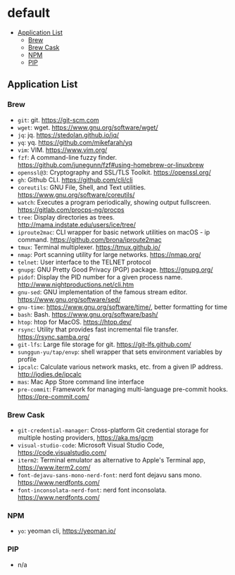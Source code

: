 # default

- [Application List](#application-list)
  - [Brew](#brew)
  - [Brew Cask](#brew-cask)
  - [NPM](#npm)
  - [PIP](#pip)

## Application List

### Brew

- `git`: git. <https://git-scm.com>
- `wget`: wget. <https://www.gnu.org/software/wget/>
- `jq`: jq. <https://stedolan.github.io/jq/>
- `yq`: yq. <https://github.com/mikefarah/yq>
- `vim`: VIM. <https://www.vim.org/>
- `fzf`: A command-line fuzzy finder. <https://github.com/junegunn/fzf#using-homebrew-or-linuxbrew>
- `openssl@3`: Cryptography and SSL/TLS Toolkit. <https://openssl.org/>
- `gh`: Github CLI. <https://github.com/cli/cli>
- `coreutils`: GNU File, Shell, and Text utilities. <https://www.gnu.org/software/coreutils/>
- `watch`: Executes a program periodically, showing output fullscreen. <https://gitlab.com/procps-ng/procps>
- `tree`: Display directories as trees. <http://mama.indstate.edu/users/ice/tree/>
- `iproute2mac`: CLI wrapper for basic network utilities on macOS - ip command. <https://github.com/brona/iproute2mac>
- `tmux`: Terminal multiplexer. <https://tmux.github.io/>
- `nmap`: Port scanning utility for large networks. <https://nmap.org/>
- `telnet`: User interface to the TELNET protocol
- `gnupg`: GNU Pretty Good Privacy (PGP) package. <https://gnupg.org/>
- `pidof`: Display the PID number for a given process name. <http://www.nightproductions.net/cli.htm>
- `gnu-sed`: GNU implementation of the famous stream editor. <https://www.gnu.org/software/sed/>
- `gnu-time`: <https://www.gnu.org/software/time/>, better formatting for time
- `bash`: Bash. <https://www.gnu.org/software/bash/>
- `htop`: htop for MacOS. <https://htop.dev/>
- `rsync`: Utility that provides fast incremental file transfer. <https://rsync.samba.org/>
- `git-lfs`: Large file storage for git. <https://git-lfs.github.com/>
- `sunggun-yu/tap/envp`: shell wrapper that sets environment variables by profile
- `ipcalc`: Calculate various network masks, etc. from a given IP address. <http://jodies.de/ipcalc>
- `mas`: Mac App Store command line interface
- `pre-commit`: Framework for managing multi-language pre-commit hooks. <https://pre-commit.com/>

### Brew Cask

- `git-credential-manager`: Cross-platform Git credential storage for multiple hosting providers, <https://aka.ms/gcm>
- `visual-studio-code`: Microsoft Visual Studio Code, <https://code.visualstudio.com/>
- `iterm2`: Terminal emulator as alternative to Apple's Terminal app, <https://www.iterm2.com/>
- `font-dejavu-sans-mono-nerd-font`: nerd font dejavu sans mono. <https://www.nerdfonts.com/>
- `font-inconsolata-nerd-font`: nerd font inconsolata. <https://www.nerdfonts.com/>

### NPM

- `yo`: yeoman cli, <https://yeoman.io/>

### PIP

- n/a
